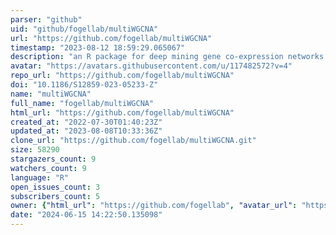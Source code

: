 ```yaml
---
parser: "github"
uid: "github/fogellab/multiWGCNA"
url: "https://github.com/fogellab/multiWGCNA"
timestamp: "2023-08-12 18:59:29.065067"
description: "an R package for deep mining gene co-expression networks in multi-trait expression data"
avatar: "https://avatars.githubusercontent.com/u/117482572?v=4"
repo_url: "https://github.com/fogellab/multiWGCNA"
doi: "10.1186/S12859-023-05233-Z"
name: "multiWGCNA"
full_name: "fogellab/multiWGCNA"
html_url: "https://github.com/fogellab/multiWGCNA"
created_at: "2022-07-30T01:40:23Z"
updated_at: "2023-08-08T10:33:36Z"
clone_url: "https://github.com/fogellab/multiWGCNA.git"
size: 58290
stargazers_count: 9
watchers_count: 9
language: "R"
open_issues_count: 3
subscribers_count: 5
owner: {"html_url": "https://github.com/fogellab", "avatar_url": "https://avatars.githubusercontent.com/u/117482572?v=4", "login": "fogellab", "type": "User"}
date: "2024-06-15 14:22:50.135098"
---
```

